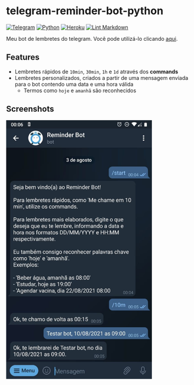 # telegram-reminder-bot-python

[![Telegram](https://img.shields.io/badge/Telegram-2CA5E0?style=flat&logo=telegram&logoColor=white)](https://t.me/doc_reminder_bot)
[![Python](https://img.shields.io/badge/python-%2314354C.svg?style=flat&logo=python&logoColor=white)](https://www.python.org/)
[![Heroku](https://img.shields.io/badge/heroku-%23430098.svg?style=flat&logo=heroku&logoColor=white)](https://www.heroku.com)
[![Lint Markdown](https://github.com/renanstn/telegram-reminder-bot-python/actions/workflows/markdown-lint.yaml/badge.svg)](https://github.com/renanstn/telegram-reminder-bot-python/actions/workflows/markdown-lint.yaml)

Meu bot de lembretes do telegram. Você pode utilizá-lo clicando
[aqui](https://t.me/doc_reminder_bot).

## Features

- Lembretes rápidos de `10min`, `30min`, `1h` e `1d` através dos **commands**
- Lembretes personalizados, criados a partir de uma mensagem enviada para o bot
contendo uma data e uma hora válida
  - Termos como `hoje` e `amanhã` são reconhecidos

## Screenshots

<img src="images/screenshot.jpg" height="700"/>
